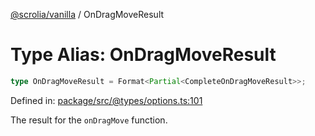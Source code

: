 [@scrolia/vanilla](../README.md) / OnDragMoveResult

# Type Alias: OnDragMoveResult

```ts
type OnDragMoveResult = Format<Partial<CompleteOnDragMoveResult>>;
```

Defined in: [package/src/@types/options.ts:101](https://github.com/scrolia/vanilla/blob/c47359c5a19f69d6a4fe4e7fb520642ec24545b4/package/src/@types/options.ts#L101)

The result for the `onDragMove` function.
